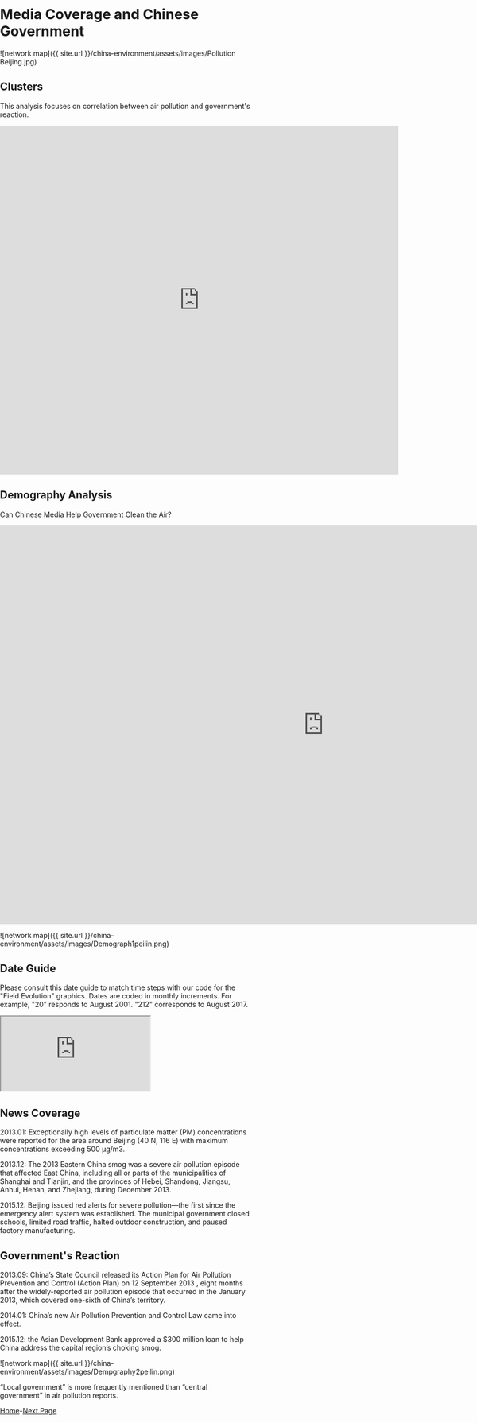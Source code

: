 
<title>Example</title>
<style>
body {
    margin:0;
    padding:0;
    background-image:url("/china-environment/assets/images/Factory.pdf"); 
    background-repeat: no-repeat;
    webkit-background-size: cover;
    moz-background-size: cover;
    o-background-size: cover;
    background-size: cover;
    }
    
</style>

# Media Coverage and Chinese Government

![network map]({{ site.url }}/china-environment/assets/images/Pollution Beijing.jpg)

## Clusters

This analysis focuses on correlation between air pollution and government's reaction.

<iframe src="https://documents.cortext.net/5e53/5e53234ca4307d2393f316c90d7e7bca/49430/maps/hn-all-china-news-sources1_214top150-ISItermsAll_Articles_Terms-ISItermsAll_Articles_Terms-distributionalcooc-99999-oT0.53-9999-louTrueoT0.53tagchi2_False.pdf" frameborder="0" style="overflow:hidden;border:1px solid #DDDDDD;" width="800" height="700" allowfullscreen></iframe>
<br>

## Demography Analysis

Can Chinese Media Help Government Clean the Air?

<iframe src="https://documents.cortext.net/b9ce/b9ce7406d17e44658332c4e327f0b70f/48915/temporal%20evolution/basic_statistics_ISItermsAll_Articles_Terms_20ISIpubdate.html" frameborder="0" style="overflow:hidden;border:1px solid #DDDDDD;" width="1300" height="800" allowfullscreen></iframe>

![network map]({{ site.url }}/china-environment/assets/images/Demograph1peilin.png)

## Date Guide

Please consult this date guide to match time steps with our code for the "Field Evolution" graphics. Dates are coded in monthly increments. For example, "20" responds to August 2001. "212" corresponds to August 2017. 

<iframe src="https://docs.google.com/spreadsheets/d/e/2PACX-1vReDjOJtd8pgRVVa1iQv4OauMzVx2YTre8H2zvla1iPWQeIi4O12gq_l_iGH-FS9bTBoxGvTkqkPXU1/pubhtml?widget=true&amp;headers=false"></iframe>

## News Coverage

2013.01: Exceptionally high levels of particulate matter (PM) concentrations were reported for the area around Beijing (40 N, 116 E) with maximum concentrations exceeding 500 μg/m3.

2013.12: The 2013 Eastern China smog was a severe air pollution episode that affected East China, including all or parts of the municipalities of Shanghai and Tianjin, and the provinces of Hebei, Shandong, Jiangsu, Anhui, Henan, and Zhejiang, during December 2013.

2015.12: Beijing issued red alerts for severe pollution—the first since the emergency alert system was established. The municipal government closed schools, limited road traffic, halted outdoor construction, and paused factory manufacturing. 

## Government's Reaction

2013.09: China’s State Council released its Action Plan for Air Pollution Prevention and Control (Action Plan) on 12 September 2013 , eight months after the widely-reported air pollution episode that occurred in the January 2013, which covered one-sixth of China’s territory. 

2014.01: China’s new Air Pollution Prevention and Control Law came into effect.

2015.12: the Asian Development Bank approved a $300 million loan to help China address the capital region’s choking smog.

![network map]({{ site.url }}/china-environment/assets/images/Dempgraphy2peilin.png)

“Local government” is more frequently mentioned than “central government” in air pollution reports.

[Home](index.md)-[Next Page](page2.md)
